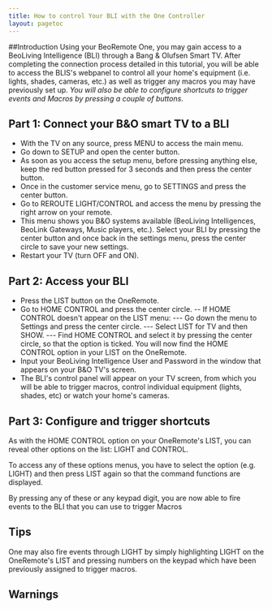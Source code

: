 ```yaml
---
title: How to control Your BLI with the One Controller
layout: pagetoc
---
```


##Introduction
Using your BeoRemote One, you may gain access to a BeoLiving Intelligence (BLI) through a Bang & Olufsen Smart TV.
After completing the connection process detailed in this tutorial, you will be able to access the BLIS's webpanel to control all your home's equipment (i.e. lights, shades, cameras, etc.) as well as trigger any macros you may have previously set up.
*You will also be able to configure shortcuts to trigger events and Macros by pressing a couple of buttons.*

## Part 1: Connect your B&O smart TV to a BLI

- With the TV on any source, press MENU to access the main menu.
- Go down to SETUP and open the center button.
- As soon as you access the setup menu, before pressing anything else, keep the red button pressed for 3 seconds and then press the center button.
- Once in the customer service menu, go to SETTINGS and press the center button.
- Go to REROUTE LIGHT/CONTROL and access the menu by pressing the right arrow on your remote.
- This menu shows you B&O systems available (BeoLiving Intelligences, BeoLink Gateways, Music players, etc.). Select your BLI by pressing the center button and once back in the settings menu, press the center circle to save your new settings. 
- Restart your TV (turn OFF and ON).

## Part 2: Access your BLI
- Press the LIST button on the OneRemote.
- Go to HOME CONTROL and press the center circle.
-- If HOME CONTROL doesn't appear on the LIST menu: 
--- Go down the menu to Settings and press the center circle.
--- Select LIST for TV and then SHOW.
--- Find HOME CONTROL and select it by pressing the center circle, so that the option is ticked. You will now find the HOME CONTROL option in your LIST on the OneRemote.
- Input your BeoLiving Intelligence User and Password in the window that appears on your B&O TV's screen. 
- The BLI's control panel will appear on your TV screen, from which you will be able to trigger macros, control individual equipment (lights, shades, etc) or watch your home's cameras.

## Part 3: Configure and trigger shortcuts
As with the HOME CONTROL option on your OneRemote's LIST, you can reveal other options on the list: LIGHT and CONTROL.

To access any of these options menus, you have to select the option (e.g. LIGHT) and then press LIST again so that the command functions are displayed.

By pressing any of these or any keypad digit, you are now able to fire events to the BLI that you can use to trigger Macros


## Tips
One may also fire events through LIGHT by simply highlighting LIGHT on the OneRemote's LIST and pressing numbers on the keypad which have been previously assigned to trigger macros.

## Warnings
